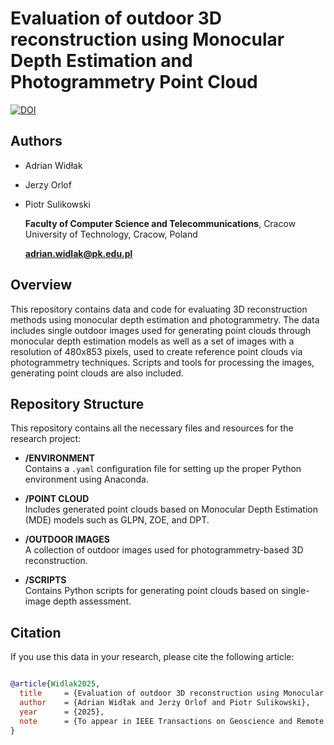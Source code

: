 # Evaluation of outdoor 3D reconstruction using Monocular Depth Estimation and Photogrammetry Point Cloud

[![DOI](https://zenodo.org/badge/851808883.svg)](https://doi.org/10.5281/zenodo.14617926)

<!-- ![Cover Image](cover.png) -->

## Authors

- Adrian Widłak
- Jerzy Orlof
- Piotr Sulikowski
  
  **Faculty of Computer Science and Telecommunications**, Cracow University of Technology, Cracow, Poland

  **adrian.widlak@pk.edu.pl**


## Overview

This repository contains data and code for evaluating 3D reconstruction methods using monocular depth estimation and photogrammetry. The data includes
single outdoor images used for generating point clouds through monocular depth estimation models as well as a set of images with a resolution of 480x853 pixels, used to create reference point clouds via photogrammetry techniques.
Scripts and tools for processing the images, generating point clouds are also included.

## Repository Structure


This repository contains all the necessary files and resources for the research project:

- **/ENVIRONMENT**  
  Contains a `.yaml` configuration file for setting up the proper Python environment using Anaconda.

- **/POINT CLOUD**  
  Includes generated point clouds based on Monocular Depth Estimation (MDE) models such as GLPN, ZOE, and DPT.

- **/OUTDOOR IMAGES**  
  A collection of outdoor images used for photogrammetry-based 3D reconstruction.

- **/SCRIPTS**  
  Contains Python scripts for generating point clouds based on single-image depth assessment.


## Citation

If you use this data in your research, please cite the following article:

```bibtex

@article{Widlak2025,
  title     = {Evaluation of outdoor 3D reconstruction using Monocular Depth Estimation and Photogrammetry Point Cloud},
  author    = {Adrian Widłak and Jerzy Orlof and Piotr Sulikowski},
  year      = {2025},
  note      = {To appear in IEEE Transactions on Geoscience and Remote Sensing [if applicable]},
}

```